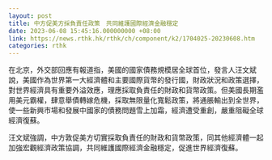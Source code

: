 ```yaml
---
layout: post
title: 中方促美方採負責任政策　共同維護國際經濟金融穩定
date: 2023-06-08 15:45:16.000000000 +08:00
link: https://news.rthk.hk/rthk/ch/component/k2/1704025-20230608.htm
categories: rthk
---
```


在北京，外交部回應有報道指，美國的國家債務規模居全球首位，發言人汪文斌說，美國作為世界第一大經濟體和主要國際貨幣的發行國，財政狀況和政策選擇，對世界經濟具有重要外溢效應，理應採取負責任的財政和貨幣政策。但美國長期濫用美元霸權，肆意舉債轉嫁危機，採取無限量化寬鬆政策，將通脹輸出到全世界，使一些新興市場和發展中國家的債務問題雪上加霜，經濟遭受重創，嚴重阻礙全球經濟復蘇。

汪文斌強調，中方敦促美方切實採取負責任的財政和貨幣政策，同其他經濟體一起加強宏觀經濟政策協調，共同維護國際經濟金融穩定，促進世界經濟復蘇。
